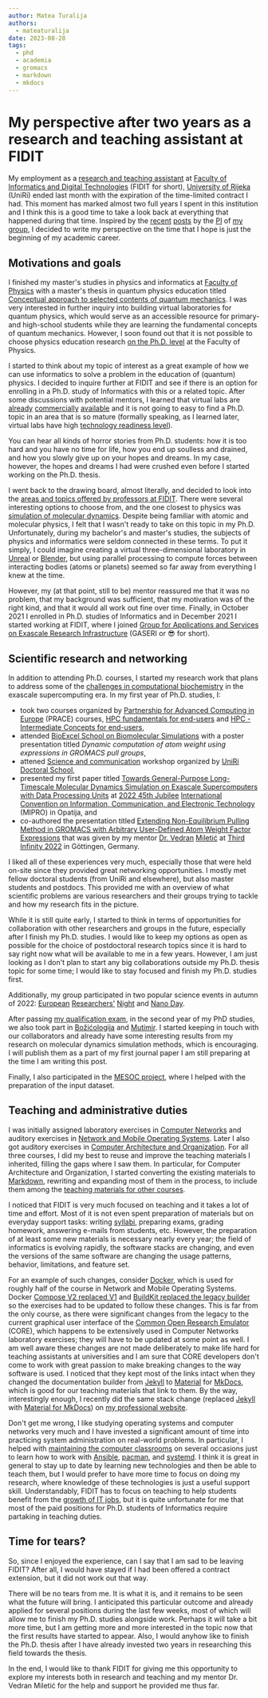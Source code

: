 ```yaml
---
author: Matea Turalija
authors:
  - mateaturalija
date: 2023-08-28
tags:
  - phd
  - academia
  - gromacs
  - markdown
  - mkdocs
---
```


# My perspective after two years as a research and teaching assistant at FIDIT

My employment as a [research and teaching assistant](../../people/index.md#staff) at [Faculty of Informatics and Digital Technologies](https://www.inf.uniri.hr/) (FIDIT for short), [University of Rijeka](https://uniri.hr/) (UniRi) ended last month with the expiration of the time-limited contract I had. This moment has marked almost two full years I spent in this institution and I think this is a good time to take a look back at everything that happened during that time. Inspired by the [recent](2023-06-10-should-i-do-a-phd.md) [posts](2023-07-28-alumni-meeting-2023-at-hits-and-the-reminiscence-of-the-postdoc-years.md) by the [PI](../../people/principal-investigator.md) of [my group](../../index.md), I decided to write my perspective on the time that I hope is just the beginning of my academic career.

<!-- more -->

## Motivations and goals

I finished my master's studies in physics and informatics at [Faculty of Physics](https://www.phy.uniri.hr/) with a master's thesis in quantum physics education titled [Conceptual approach to selected contents of quantum mechanics](https://zir.nsk.hr/islandora/object/phyri:181). I was very interested in further inquiry into building virtual laboratories for quantum physics, which would serve as an accessible resource for primary- and high-school students while they are learning the fundamental concepts of quantum mechanics. However, I soon found out that it is not possible to choose physics education research [on the Ph.D. level](https://www.phy.uniri.hr/hr/doktorski-studij.html) at the Faculty of Physics.

I started to think about my topic of interest as a great example of how we can use informatics to solve a problem in the education of (quantum) physics. I decided to inquire further at FIDIT and see if there is an option for enrolling in a Ph.D. study of Informatics with this or a related topic. After some discussions with potential mentors, I learned that virtual labs are [already](https://praxilabs.com/en/virtual-labs) [commercially](https://www.labster.com/simulations) [available](https://chemcollective.org/vlabs) and it is not going to easy to find a Ph.D. topic in an area that is so mature (formally speaking, as I learned later, virtual labs have high [technology readiness level](https://en.wikipedia.org/wiki/Technology_readiness_level)).

You can hear all kinds of horror stories from Ph.D. students: how it is too hard and you have no time for life, how you end up soulless and drained, and how you slowly give up on your hopes and dreams. In my case, however, the hopes and dreams I had were crushed even before I started working on the Ph.D. thesis.

I went back to the drawing board, almost literally, and decided to look into the [areas and topics offered by professors at FIDIT](https://www.inf.uniri.hr/studiji/doktorski-studij). There were several interesting options to choose from, and the one closest to physics was [simulation of molecular dynamics](../../../hr/znanstveni-program-mentora.md). Despite being familiar with atomic and molecular physics, I felt that I wasn't ready to take on this topic in my Ph.D. Unfortunately, during my bachelor's and master's studies, the subjects of physics and informatics were seldom connected in these terms. To put it simply, I could imagine creating a virtual three-dimensional laboratory in [Unreal](https://www.unrealengine.com/) or [Blender](https://upbge.org/), but using parallel processing to compute forces between interacting bodies (atoms or planets) seemed so far away from everything I knew at the time.

However, my (at that point, still to be) mentor reassured me that it was no problem, that my background was sufficient, that my motivation was of the right kind, and that it would all work out fine over time. Finally, in October 2021 I enrolled in Ph.D. studies of Informatics and in December 2021 I started working at FIDIT, where I joined [Group for Applications and Services on Exascale Research Infrastructure](../../index.md) (GASERI or 😎 for short).

## Scientific research and networking

In addition to attending Ph.D. courses, I started my research work that plans to address some of the [challenges in computational biochemistry](../../talks/2022-01-26-the-challenges-of-the-upcoming-exascale-supercomputing-era-in-computational-biochemistry.md) in the exascale supercomputing era. In my first year of Ph.D. studies, I:

- took two courses organized by [Partnership for Advanced Computing in Europe](https://prace-ri.eu/) (PRACE) courses, [HPC fundamentals for end-users](https://events.prace-ri.eu/event/1347/) and [HPC - Intermediate Concepts for end-users](https://events.prace-ri.eu/event/1383/),
- attended [BioExcel School on Biomolecular Simulations](https://bioexcel.eu/events/bioexcel-school-on-biomolecular-simulations/) with a poster presentation titled *Dynamic computation of atom weight using expressions in GROMACS pull groups*,
- attened [Science and communication](https://uniri.hr/vijesti/odrzana-radionica-znanost-i-komunikacija/) workshop organized by [UniRi Doctoral School](https://uniri.hr/znanost-i-istrazivanje/doktorska-skola-sveucilista-u-rijeci/),
- presented my first paper titled [Towards General-Purpose Long-Timescale Molecular Dynamics Simulation on Exascale Supercomputers with Data Processing Units](https://ieeexplore.ieee.org/document/9803537) at [2022 45th Jubilee](https://ieeexplore.ieee.org/xpl/conhome/9803295/proceeding) [International Convention on Information, Communication, and Electronic Technology](http://www.mipro.hr/) (MIPRO) in Opatija, and
- co-authored the presentation titled [Extending Non-Equilibrium Pulling Method in GROMACS with Arbitrary User-Defined Atom Weight Factor Expressions](../../talks/2022-09-23-extending-non-equilibrium-pulling-method-in-gromacs-with-arbitrary-user-defined-atom-weight-factor-expressions.md) that was given by my mentor [Dr. Vedran](https://vedran.miletic.net/) [Miletić](https://www.miletic.net/) at [Third Infinity 2022](https://thirdinfinity.mpg.de/) in Göttingen, Germany.

I liked all of these experiences very much, especially those that were held on-site since they provided great networking opportunities. I mostly met fellow doctoral students (from UniRi and elsewhere), but also master students and postdocs. This provided me with an overview of what scientific problems are various researchers and their groups trying to tackle and how my research fits in the picture.

While it is still quite early, I started to think in terms of opportunities for collaboration with other researchers and groups in the future, especially after I finish my Ph.D. studies. I would like to keep my options as open as possible for the choice of postdoctoral research topics since it is hard to say right now what will be available to me in a few years. However, I am just looking as I don't plan to start any big collaborations outside my Ph.D. thesis topic for some time; I would like to stay focused and finish my Ph.D. studies first.

Additionally, my group participated in two popular science events in autumn of 2022: [European](https://uniri.hr/vijesti/program-noci-istrazivaca-2022/) [Researchers'](https://uniri.hr/vijesti/1-200-ljudi-posjetilo-noc-istrazivaca/) [Night](https://uniri.hr/vijesti/znanost-i-istrazivanje-su-zabavni-europska-noc-istrazivaca-okupila-preko-7-000-posjetitelja/) and [Nano Day](https://uniri.hr/vijesti/odrzan-uniri-nano-dan/).

After passing [my qualification exam](https://www.inf.uniri.hr/studiji/poslijediplomski-studij/obavijesti-doktorskog-studija/1166-kvalifikacijski-doktorski-ispit-kandidatkinje-matee-turalije), in the second year of my PhD studies, we also took part in [Božićologija](https://uniri.hr/vijesti/bozicologija-noci-istrazivaca-u-ctk-rijeka/) and [Mutimir](https://udruga-penkala.hr/mutimir/). I started keeping in touch with our collaborators and already have some interesting results from my research on molecular dynamics simulation methods, which is encouraging. I will publish them as a part of my first journal paper I am still preparing at the time I am writing this post.

Finally, I also participated in the [MESOC project](https://www.mesoc-project.eu/), where I helped with the preparation of the input dataset.

## Teaching and administrative duties

I was initially assigned laboratory exercises in [Computer Networks](../../../hr/nastava/kolegiji/RM.md) and auditory exercises in [Network and Mobile Operating Systems](../../../hr/nastava/kolegiji/MMOS.md). Later I also got auditory exercises in [Computer Architecture and Organization](../../../hr/nastava/kolegiji/AOR.md). For all three courses, I did my best to reuse and improve the teaching materials I inherited, filling the gaps where I saw them. In particular, for Computer Architecture and Organization, I started converting the existing materials to [Markdown](https://daringfireball.net/projects/markdown/), rewriting and expanding most of them in the process, to include them among the [teaching materials for other courses](../../../hr/nastava/index.md).

I noticed that FIDIT is very much focused on teaching and it takes a lot of time and effort. Most of it is not even spent preparation of materials but on everyday support tasks: writing [syllabi](../../../hr/nastava/izvedbeni/2022-2023/AOR.md), preparing exams, grading homework, answering e-mails from students, etc. However, the preparation of at least some new materials is necessary nearly every year; the field of informatics is evolving rapidly, the software stacks are changing, and even the versions of the same software are changing the usage patterns, behavior, limitations, and feature set.

For an example of such changes, consider [Docker](https://www.docker.com/), which is used for roughly half of the course in Network and Mobile Operating Systems. Docker [Compose V2 replaced V1](https://docs.docker.com/compose/migrate/) and [BuildKit replaced the legacy builder](https://docs.docker.com/build/buildkit/) so the exercises had to be updated to follow these changes. This is far from the only course, as there were significant changes from the legacy to the current graphical user interface of the [Common Open Research Emulator](https://coreemu.github.io/core/) (CORE), which happens to be extensively used in Computer Networks laboratory exercises; they will have to be updated at some point as well. I am well aware these changes are not made deliberately to make life hard for teaching assistants at universities and I am sure that CORE developers don't come to work with great passion to make breaking changes to the way software is used. I noticed that they kept most of the links intact when they changed the documentation builder from [Jekyll](https://jekyllrb.com/) to [Material](https://squidfunk.github.io/mkdocs-material/) for [MkDocs](https://www.mkdocs.org/), which is good for our teaching materials that link to them. By the way, interestingly enough, I recently did the same stack change (replaced [Jekyll](2021-08-16-markdown-vs-restructuredtext-for-teaching-materials.md#markdown-as-the-obvious-choice-elsewhere) with [Material for MkDocs](2022-11-01-publishing-material-for-mkdocs-website-to-github-pages-using-custom-actions-workflow.md)) on [my professional website](https://mateaturalija.github.io/).

Don't get me wrong, I like studying operating systems and computer networks very much and I have invested a significant amount of time into practicing system administration on real-world problems. In particular, I helped with [maintaining the computer classrooms](../../../hr/nastava/racunalni-praktikumi.md) on several occasions just to learn how to work with [Ansible](https://www.ansible.com/), [pacman](https://archlinux.org/pacman/), and [systemd](https://systemd.io/). I think it is great in general to stay up to date by learning new technologies and then be able to teach them, but I would prefer to have more time to focus on doing my research, where knowledge of these technologies is just a useful support skill. Understandably, FIDIT has to focus on teaching to help students benefit from the [growth of IT jobs](https://www.statista.com/topics/5275/employment-in-the-it-industry/), but it is quite unfortunate for me that most of the paid positions for Ph.D. students of Informatics require partaking in teaching duties.

## Time for tears?

So, since I enjoyed the experience, can I say that I am sad to be leaving FIDIT? After all, I would have stayed if I had been offered a contract extension, but it did not work out that way.

There will be no tears from me. It is what it is, and it remains to be seen what the future will bring. I anticipated this particular outcome and already applied for several positions during the last few weeks, most of which will allow me to finish my Ph.D. studies alongside work. Perhaps it will take a bit more time, but I am getting more and more interested in the topic now that the first results have started to appear. Also, I would anyhow like to finish the Ph.D. thesis after I have already invested two years in researching this field towards the thesis.

In the end, I would like to thank FIDIT for giving me this opportunity to explore my interests both in research and teaching and my mentor Dr. Vedran Miletić for the help and support he provided me thus far.
